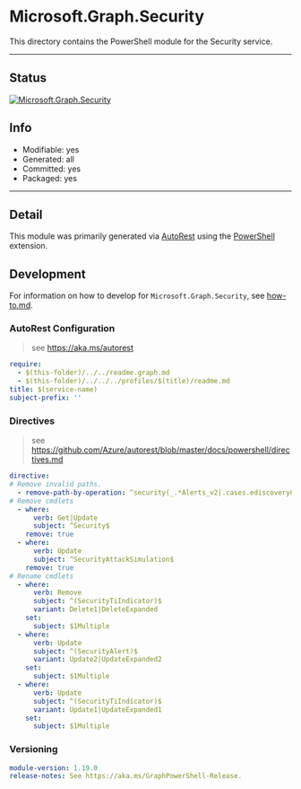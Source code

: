 <!-- region Generated -->
# Microsoft.Graph.Security
This directory contains the PowerShell module for the Security service.

---
## Status
[![Microsoft.Graph.Security](https://img.shields.io/powershellgallery/v/Microsoft.Graph.Security.svg?style=flat-square&label=Microsoft.Graph.Security "Microsoft.Graph.Security")](https://www.powershellgallery.com/packages/Microsoft.Graph.Security/)

## Info
- Modifiable: yes
- Generated: all
- Committed: yes
- Packaged: yes

---
## Detail
This module was primarily generated via [AutoRest](https://github.com/Azure/autorest) using the [PowerShell](https://github.com/Azure/autorest.powershell) extension.

## Development
For information on how to develop for `Microsoft.Graph.Security`, see [how-to.md](how-to.md).
<!-- endregion -->

### AutoRest Configuration

> see https://aka.ms/autorest

``` yaml
require:
  - $(this-folder)/../../readme.graph.md
  - $(this-folder)/../../../profiles/$(title)/readme.md
title: $(service-name)
subject-prefix: ''

```

### Directives

> see https://github.com/Azure/autorest/blob/master/docs/powershell/directives.md

``` yaml
directive:
# Remove invalid paths.
  - remove-path-by-operation: ^security(_.*Alerts_v2|.cases.ediscoveryCases.noncustodialDataSources_.*DataSource)$
# Remove cmdlets
  - where:
      verb: Get|Update
      subject: ^Security$
    remove: true
  - where:
      verb: Update
      subject: ^SecurityAttackSimulation$
    remove: true
# Rename cmdlets
  - where:
      verb: Remove
      subject: ^(SecurityTiIndicator)$
      variant: Delete1|DeleteExpanded
    set:
      subject: $1Multiple
  - where:
      verb: Update
      subject: ^(SecurityAlert)$
      variant: Update2|UpdateExpanded2
    set:
      subject: $1Multiple
  - where:
      verb: Update
      subject: ^(SecurityTiIndicator)$
      variant: Update1|UpdateExpanded1
    set:
      subject: $1Multiple
```
### Versioning

``` yaml
module-version: 1.19.0
release-notes: See https://aka.ms/GraphPowerShell-Release.
```
